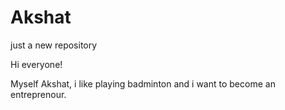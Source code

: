 # Akshat
just a new repository

Hi everyone!

Myself Akshat, i like playing badminton and i want to become an entreprenour.
